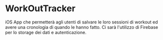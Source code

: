 # WorkOutTracker
iOS App che permetterà agli utenti di salvare le loro sessioni di workout ed avere una cronologia di quando le hanno fatto. Ci sarà l'utilizzo di Firebase per lo storage dei dati e autenticazione.
